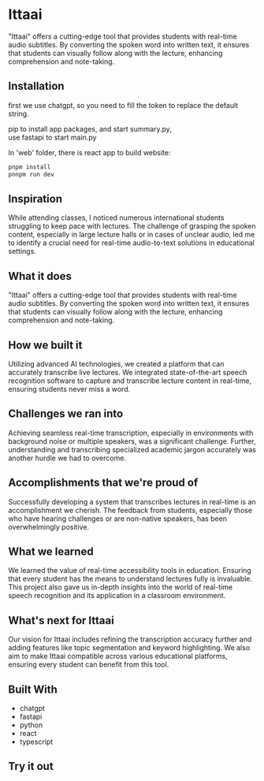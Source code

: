 # Ittaai

"Ittaai" offers a cutting-edge tool that provides students with real-time audio subtitles. By converting the spoken word
into written text, it ensures that students can visually follow along with the lecture, enhancing comprehension and
note-taking.

## Installation

first we use chatgpt, so you need to fill the token to replace the default string.

pip to install app packages,
and start summary.py,  
use fastapi to start main.py

In 'web' folder, there is react app to build website:

```bash
pnpm install
pnnpm run dev
```
## Inspiration

While attending classes, I noticed numerous international students struggling to keep pace with lectures. The challenge of grasping the spoken content, especially in large lecture halls or in cases of unclear audio, led me to identify a crucial need for real-time audio-to-text solutions in educational settings.

## What it does

"Ittaai" offers a cutting-edge tool that provides students with real-time audio subtitles. By converting the spoken word into written text, it ensures that students can visually follow along with the lecture, enhancing comprehension and note-taking.

## How we built it

Utilizing advanced AI technologies, we created a platform that can accurately transcribe live lectures. We integrated state-of-the-art speech recognition software to capture and transcribe lecture content in real-time, ensuring students never miss a word.

## Challenges we ran into

Achieving seamless real-time transcription, especially in environments with background noise or multiple speakers, was a significant challenge. Further, understanding and transcribing specialized academic jargon accurately was another hurdle we had to overcome.

## Accomplishments that we're proud of

Successfully developing a system that transcribes lectures in real-time is an accomplishment we cherish. The feedback from students, especially those who have hearing challenges or are non-native speakers, has been overwhelmingly positive.

## What we learned

We learned the value of real-time accessibility tools in education. Ensuring that every student has the means to understand lectures fully is invaluable. This project also gave us in-depth insights into the world of real-time speech recognition and its application in a classroom environment.

## What's next for Ittaai

Our vision for Ittaai includes refining the transcription accuracy further and adding features like topic segmentation and keyword highlighting. We also aim to make Ittaai compatible across various educational platforms, ensuring every student can benefit from this tool.

## Built With

- chatgpt
- fastapi
- python
- react
- typescript

## Try it out

